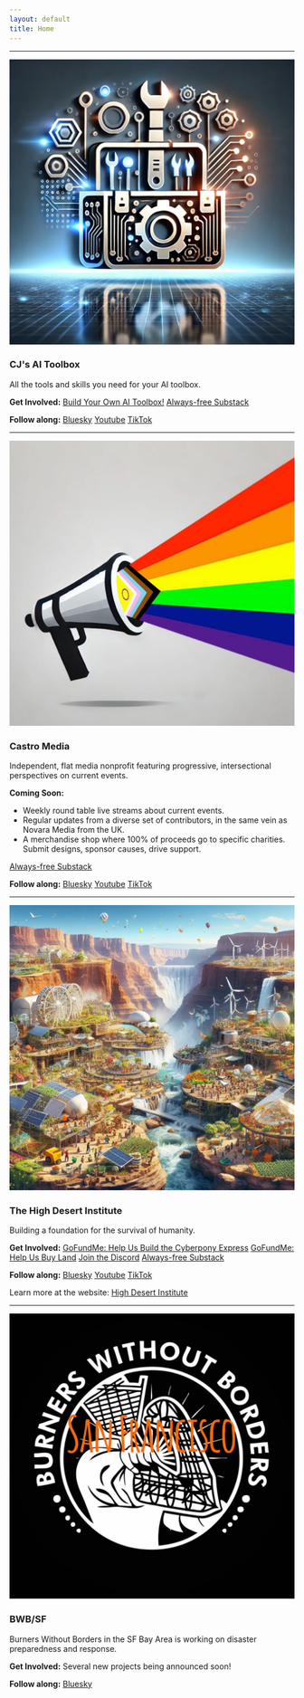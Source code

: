 ```yaml
---
layout: default
title: Home
---
```



---

<img src="/assets/images/cjs-ai-toolbox.png" class="photo">

### CJ's AI Toolbox

All the tools and skills you need for your AI toolbox.

**Get Involved:**
<a class="btn btn-success" href="https://github.com/cjtrowbridge/RPi5-AI/">Build Your Own AI Toolbox!</a>
<a class="btn btn-substack" href="https://cjsaitoolbox.substack.com/">Always-free Substack</a>

**Follow along:**
<a class="btn btn-bluesky" href="https://bsky.app/profile/cjs-ai-toolbox.bsky.social">Bluesky</a>
<a class="btn btn-youtube" href="https://www.youtube.com/@cjs-ai-toolbox">Youtube</a>
<a class="btn btn-tiktok" href="https://www.tiktok.com/@cjs.ai.toolbox">TikTok</a>

---

<img src="/assets/images/castro.media.jpg" class="photo">

### Castro Media

Independent, flat media nonprofit featuring progressive, intersectional perspectives on current events.

**Coming Soon:**
- Weekly round table live streams about current events.
- Regular updates from a diverse set of contributors, in the same vein as Novara Media from the UK.
- A merchandise shop where 100% of proceeds go to specific charities. Submit designs, sponsor causes, drive support.

<a class="btn btn-substack" href="https://castromedia.substack.com/">Always-free Substack</a>

**Follow along:**
<a class="btn btn-bluesky" href="https://bsky.app/profile/castro.media">Bluesky</a>
<a class="btn btn-youtube" href="https://www.youtube.com/@Castro-Media">Youtube</a>
<a class="btn btn-tiktok" href="https://www.tiktok.com/@castromedia.org">TikTok</a>

---

<img src="/assets/images/hdi.jpg" class="photo">

### The High Desert Institute

Building a foundation for the survival of humanity.

**Get Involved:**
<a href="https://www.gofundme.com/f/cyberpony-express-free-and-offgrid-communications" class="btn btn-gofundme"><i class="fa-solid fa-hand-holding-dollar"></i> GoFundMe: Help Us Build the Cyberpony Express</a> 
<a href="https://www.gofundme.com/f/build-a-foundation-for-the-survival-of-humanity" class="btn btn-gofundme"><i class="fa-solid fa-hand-holding-dollar"></i> GoFundMe: Help Us Buy Land</a> 
<a class="btn btn-success" href="https://discord.gg/AB3ERaaA4c"><i class="fa-brands fa-discord"></i> Join the Discord</a> 
<a class="btn btn-substack" href="https://highdesertinstitute.substack.com/">Always-free Substack</a> 

**Follow along:**
<a class="btn btn-bluesky" href="https://bsky.app/profile/highdesertinstitute.org">Bluesky</a> 
<a class="btn btn-youtube" href="https://www.youtube.com/@HighDesertInstitute">Youtube</a> 
<a class="btn btn-tiktok" href="https://www.tiktok.com/@hdi.ngo">TikTok</a> 

Learn more at the website: <a href="https://highdesertinstitute.org" class="btn btn-primary">High Desert Institute</a>

---

<img src="/assets/images/bwbsf.jpg" class="photo">

### BWB/SF

Burners Without Borders in the SF Bay Area is working on disaster preparedness and response.

**Get Involved:**
Several new projects being announced soon!

**Follow along:**
<a class="btn btn-bluesky" href="https://bsky.app/profile/bwbsf.org">Bluesky</a>
